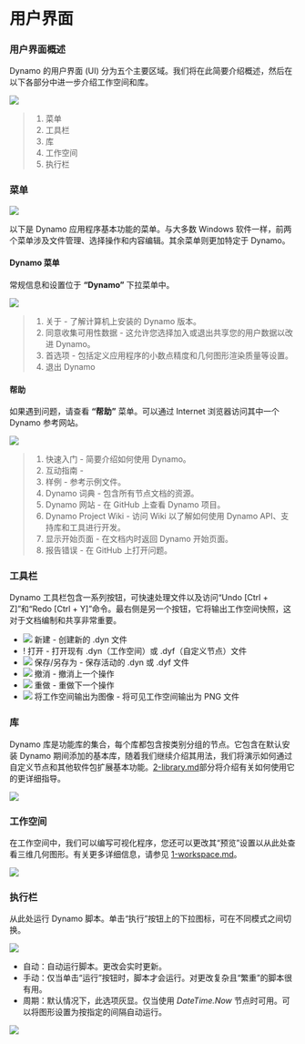 # 用户界面

### 用户界面概述

Dynamo 的用户界面 (UI) 分为五个主要区域。我们将在此简要介绍概述，然后在以下各部分中进一步介绍工作空间和库。

![](images/userinterface-ui.jpg)

> 1. 菜单
> 2. 工具栏
> 3. 库
> 4. 工作空间
> 5. 执行栏

### 菜单

![](../.gitbook/assets/userinterface-menu\(1\).jpg)

以下是 Dynamo 应用程序基本功能的菜单。与大多数 Windows 软件一样，前两个菜单涉及文件管理、选择操作和内容编辑。其余菜单则更加特定于 Dynamo。

#### Dynamo 菜单

常规信息和设置位于 **“Dynamo”** 下拉菜单中。

![](images/userinterface-dynamomenu.jpg)

> 1. 关于 - 了解计算机上安装的 Dynamo 版本。
> 2. 同意收集可用性数据 - 这允许您选择加入或退出共享您的用户数据以改进 Dynamo。
> 3. 首选项 - 包括定义应用程序的小数点精度和几何图形渲染质量等设置。
> 4. 退出 Dynamo

#### 帮助

如果遇到问题，请查看 **“帮助”** 菜单。可以通过 Internet 浏览器访问其中一个 Dynamo 参考网站。

![](images/userinterface-helpmenu.jpg)

> 1. 快速入门 - 简要介绍如何使用 Dynamo。
> 2. 互动指南 -
> 3. 样例 - 参考示例文件。
> 4. Dynamo 词典 - 包含所有节点文档的资源。
> 5. Dynamo 网站 - 在 GitHub 上查看 Dynamo 项目。
> 6. Dynamo Project Wiki - 访问 Wiki 以了解如何使用 Dynamo API、支持库和工具进行开发。
> 7. 显示开始页面 - 在文档内时返回 Dynamo 开始页面。
> 8. 报告错误 - 在 GitHub 上打开问题。

### 工具栏

Dynamo 工具栏包含一系列按钮，可快速处理文件以及访问“Undo [Ctrl + Z]”和“Redo [Ctrl + Y]”命令。最右侧是另一个按钮，它将输出工作空间快照，这对于文档编制和共享非常重要。

* ![](images/userinterface-newfile.jpg) 新建 - 创建新的 .dyn 文件
* \![](<images/userinterface-open(1) (1) (1).jpg>) 打开 - 打开现有 .dyn（工作空间）或 .dyf（自定义节点）文件
* ![](images/userinterface-save.jpg) 保存/另存为 - 保存活动的 .dyn 或 .dyf 文件
* ![](images/userinterface-undo.jpg) 撤消 - 撤消上一个操作
* ![](images/userinterface-redo.jpg) 重做 - 重做下一个操作
* ![](images/userinterface-screenshot.jpg) 将工作空间输出为图像 - 将可见工作空间输出为 PNG 文件

### 库

Dynamo 库是功能库的集合，每个库都包含按类别分组的节点。它包含在默认安装 Dynamo 期间添加的基本库，随着我们继续介绍其用法，我们将演示如何通过自定义节点和其他软件包扩展基本功能。[2-library.md](2-library.md "mention")部分将介绍有关如何使用它的更详细指导。

![](images/userinterface-library.jpg)

### 工作空间

在工作空间中，我们可以编写可视化程序，您还可以更改其“预览”设置以从此处查看三维几何图形。有关更多详细信息，请参见 [1-workspace.md](1-workspace.md "mention")。

![](images/userinterface-workspace.gif)

### 执行栏

从此处运行 Dynamo 脚本。单击“执行”按钮上的下拉图标，可在不同模式之间切换。

![](images/userinterface-executionbar.gif)

* 自动：自动运行脚本。更改会实时更新。
* 手动：仅当单击“运行”按钮时，脚本才会运行。对更改复杂且“繁重”的脚本很有用。
* 周期：默认情况下，此选项灰显。仅当使用 _DateTime.Now_ 节点时可用。可以将图形设置为按指定的间隔自动运行。

![](images/userinterface-executionbarDateTimenode.jpg)
